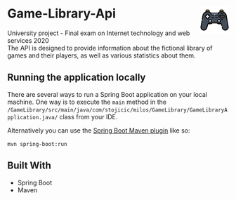 # Game-Library-Api <img src="/GameLibrary/Assets/gc.png" alt="Logo" align="right"/>
University project - Final exam on Internet technology and web services 2020 <br/>
The API is designed to provide information about the fictional library of games and their players, as well as various statistics about them. <br/>

## Running the application locally

There are several ways to run a Spring Boot application on your local machine. One way is to execute the `main` method in the 
`/GameLibrary/src/main/java/com/stojicic/milos/GameLibrary/GameLibraryApplication.java/` class from your IDE.

Alternatively you can use the [Spring Boot Maven plugin](https://docs.spring.io/spring-boot/docs/current/reference/html/build-tool-plugins-maven-plugin.html) like so:

```shell
mvn spring-boot:run
```

## Built With
* Spring Boot
* Maven
